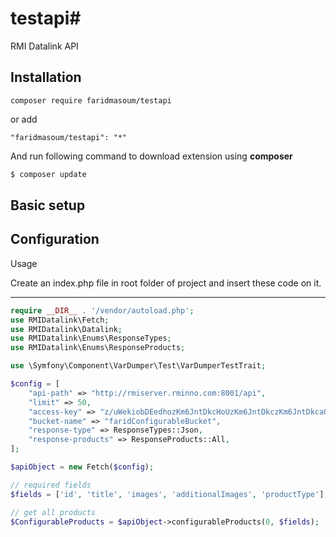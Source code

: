 # testapi#

RMI Datalink API

Installation
-----
```
composer require faridmasoum/testapi
```
or add
```
"faridmasoum/testapi": "*"
```
And run following command to download extension using **composer** 
```php
$ composer update
```
Basic setup
-----
Configuration
-----
Usage

Create an index.php file in root folder of project and insert these code on it.

-----
```php
require __DIR__ . '/vendor/autoload.php';
use RMIDatalink\Fetch;
use RMIDatalink\Datalink;
use RMIDatalink\Enums\ResponseTypes;
use RMIDatalink\Enums\ResponseProducts;

use \Symfony\Component\VarDumper\Test\VarDumperTestTrait;

$config = [
	"api-path" => "http://rmiserver.rminno.com:8001/api",
	"limit" => 50,  																  	//limitation on all requests
	"access-key" => "z/uWekiobDEedhozKm6JntDkcHoUzKm6JntDkczKm6JntDkcaQ", //Datalink Access Key
	"bucket-name" => "faridConfigurableBucket", 										//bucket name
	"response-type" => ResponseTypes::Json, 											//response type of results
	"response-products" => ResponseProducts::All, 									    //type of products Just Simples/Just Configurable/ Configurable>Simple
];

$apiObject = new Fetch($config);

// required fields
$fields = ['id', 'title', 'images', 'additionalImages', 'productType'];

// get all products
$ConfigurableProducts = $apiObject->configurableProducts(0, $fields);

 
